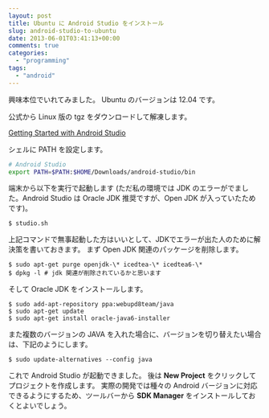 ```yaml
---
layout: post
title: Ubuntu に Android Studio をインストール
slug: android-studio-to-ubuntu
date: 2013-06-01T03:41:13+00:00
comments: true
categories:
  - "programming"
tags:
  - "android"
---
```


興味本位でいれてみました。
Ubuntu のバージョンは 12.04 です。

公式から Linux 版の tgz をダウンロードして解凍します。

[Getting Started with Android Studio](http://developer.android.com/sdk/installing/studio.html)

シェルに PATH を設定します。

```sh
# Android Studio
export PATH=$PATH:$HOME/Downloads/android-studio/bin
```

端末から以下を実行で起動します (ただ私の環境では JDK のエラーがでました。Android Studio は Oracle JDK 推奨ですが、Open JDK が入っていたためです)。

    $ studio.sh

上記コマンドで無事起動した方はいいとして、JDKでエラーが出た人のために解決策を書いておきます。
まず Open JDK 関連のパッケージを削除します。

    $ sudo apt-get purge openjdk-\* icedtea-\* icedtea6-\*
    $ dpkg -l # jdk 関連が削除されているかと思います

そして Oracle JDK をインストールします。

    $ sudo add-apt-repository ppa:webupd8team/java
    $ sudo apt-get update
    $ sudo apt-get install oracle-java6-installer

また複数のバージョンの JAVA を入れた場合に、バージョンを切り替えたい場合は、下記のようにします。

    $ sudo update-alternatives --config java

これで Android Studio が起動できました。
後は **New Project** をクリックしてプロジェクトを作成します。
実際の開発では種々の Android バージョンに対応できるようにするため、ツールバーから **SDK Manager** をインストールしておくとよいでしょう。
